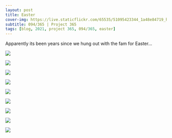```yaml
---
layout: post
title: Easter
cover-img: https://live.staticflickr.com/65535/51095423344_1a48e84719_h.jpg
subtitle: 094/365 | Project 365
tags: [blog, 2021, project 365, 094/365, easter]
---
```

<style>
  .intro-header.big-img {
    background-position:center 
  }
</style>
Apparently its been years since we hung out with the fam for Easter...
<p class="post-img-wrap">
  <img src="https://live.staticflickr.com/65535/51095345261_837a20b368_h.jpg">
</p>
<p class="post-img-wrap">
  <img src="https://live.staticflickr.com/65535/51095345876_0a0d47defe_h.jpg">
</p>
<p class="post-img-wrap">
  <img src="https://live.staticflickr.com/65535/51095424159_26838b6e3a_h.jpg">
</p>
<p class="post-img-wrap">
  <img src="https://live.staticflickr.com/65535/51095437282_133a00f281_h.jpg">
</p>
<p class="post-img-wrap">
  <img src="https://live.staticflickr.com/65535/51095438902_a200ef4034_h.jpg">
</p>
<p class="post-img-wrap">
  <img src="https://live.staticflickr.com/65535/51095439237_e59c4d788e_h.jpg">
</p>
<p class="post-img-wrap">
  <img src="https://live.staticflickr.com/65535/51096145620_c15cbfb060_h.jpg">
</p>
<p class="post-img-wrap">
  <img src="https://live.staticflickr.com/65535/51095888723_f88eb45e74_h.jpg">
</p>
<p class="post-img-wrap">
  <img src="https://live.staticflickr.com/65535/51095422679_f0788deb2e_h.jpg">
</p>
